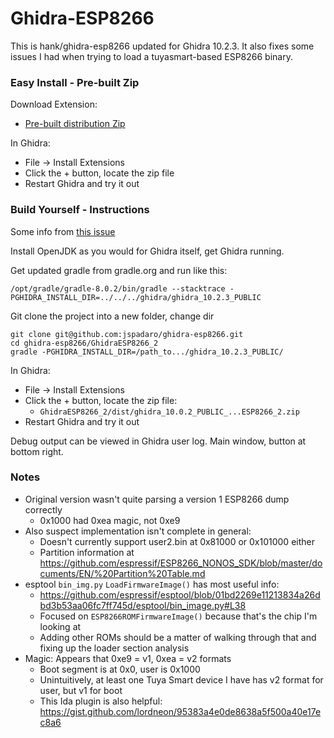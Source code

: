 # Ghidra-ESP8266

This is hank/ghidra-esp8266 updated for Ghidra 10.2.3.  It also fixes some
issues I had when trying to load a tuyasmart-based ESP8266 binary.

### Easy Install - Pre-built Zip

Download Extension:
- [Pre-built distribution Zip](GhidraESP8266_extension.zip)

In Ghidra:
- File -> Install Extensions
- Click the + button, locate the zip file
- Restart Ghidra and try it out

### Build Yourself - Instructions

Some info from [this issue](https://github.com/hank/ghidra-esp8266/issues/4)

Install OpenJDK as you would for Ghidra itself, get Ghidra running.

Get updated gradle from gradle.org and run like this:
```
/opt/gradle/gradle-8.0.2/bin/gradle --stacktrace -PGHIDRA_INSTALL_DIR=../../../ghidra/ghidra_10.2.3_PUBLIC
```

Git clone the project into a new folder, change dir
```
git clone git@github.com:jspadaro/ghidra-esp8266.git
cd ghidra-esp8266/GhidraESP8266_2
gradle -PGHIDRA_INSTALL_DIR=/path_to.../ghidra_10.2.3_PUBLIC/
```

In Ghidra:
- File -> Install Extensions
- Click the + button, locate the zip file:
  - `GhidraESP8266_2/dist/ghidra_10.0.2_PUBLIC_...ESP8266_2.zip`
- Restart Ghidra and try it out

Debug output can be viewed in Ghidra user log.  Main window, button at bottom
right.

### Notes

- Original version wasn't quite parsing a version 1 ESP8266 dump correctly
  - 0x1000 had 0xea magic, not 0xe9
- Also suspect implementation isn't complete in general:
  - Doesn't currently support user2.bin at 0x81000 or 0x101000 either
  - Partition information at https://github.com/espressif/ESP8266_NONOS_SDK/blob/master/documents/EN/%20Partition%20Table.md
- esptool `bin_img.py` `LoadFirmwareImage()` has most useful info:
  - https://github.com/espressif/esptool/blob/01bd2269e11213834a26dbd3b53aa06fc7ff745d/esptool/bin_image.py#L38
  - Focused on `ESP8266ROMFirmwareImage()` because that's the chip I'm looking
    at
  - Adding other ROMs should be a matter of walking through that and fixing up
    the loader section analysis
- Magic: Appears that 0xe9 = v1, 0xea = v2 formats
  - Boot segment is at 0x0, user is 0x1000
  - Unintuitively, at least one Tuya Smart device I have has v2 format for user,
    but v1 for boot
  - This Ida plugin is also helpful: https://gist.github.com/lordneon/95383a4e0de8638a5f500a40e17ec8a6
